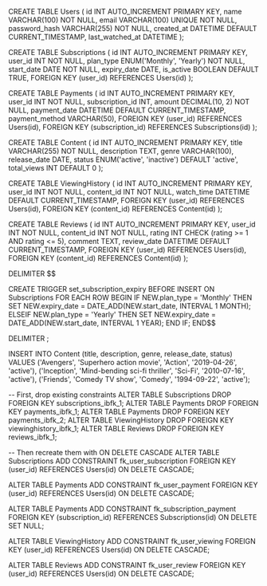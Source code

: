 CREATE TABLE Users (
    id INT AUTO_INCREMENT PRIMARY KEY,
    name VARCHAR(100) NOT NULL,
    email VARCHAR(100) UNIQUE NOT NULL,
    password_hash VARCHAR(255) NOT NULL,
    created_at DATETIME DEFAULT CURRENT_TIMESTAMP,
    last_watched_at DATETIME
);

CREATE TABLE Subscriptions (
    id INT AUTO_INCREMENT PRIMARY KEY,
    user_id INT NOT NULL,
    plan_type ENUM('Monthly', 'Yearly') NOT NULL,
    start_date DATE NOT NULL,
    expiry_date DATE,
    is_active BOOLEAN DEFAULT TRUE,
    FOREIGN KEY (user_id) REFERENCES Users(id)
);

CREATE TABLE Payments (
    id INT AUTO_INCREMENT PRIMARY KEY,
    user_id INT NOT NULL,
    subscription_id INT,
    amount DECIMAL(10, 2) NOT NULL,
    payment_date DATETIME DEFAULT CURRENT_TIMESTAMP,
    payment_method VARCHAR(50),
    FOREIGN KEY (user_id) REFERENCES Users(id),
    FOREIGN KEY (subscription_id) REFERENCES Subscriptions(id)
);

CREATE TABLE Content (
    id INT AUTO_INCREMENT PRIMARY KEY,
    title VARCHAR(255) NOT NULL,
    description TEXT,
    genre VARCHAR(100),
    release_date DATE,
    status ENUM('active', 'inactive') DEFAULT 'active',
    total_views INT DEFAULT 0
);

CREATE TABLE ViewingHistory (
    id INT AUTO_INCREMENT PRIMARY KEY,
    user_id INT NOT NULL,
    content_id INT NOT NULL,
    watch_time DATETIME DEFAULT CURRENT_TIMESTAMP,
    FOREIGN KEY (user_id) REFERENCES Users(id),
    FOREIGN KEY (content_id) REFERENCES Content(id)
);

CREATE TABLE Reviews (
    id INT AUTO_INCREMENT PRIMARY KEY,
    user_id INT NOT NULL,
    content_id INT NOT NULL,
    rating INT CHECK (rating >= 1 AND rating <= 5),
    comment TEXT,
    review_date DATETIME DEFAULT CURRENT_TIMESTAMP,
    FOREIGN KEY (user_id) REFERENCES Users(id),
    FOREIGN KEY (content_id) REFERENCES Content(id)
);

DELIMITER $$

CREATE TRIGGER set_subscription_expiry
BEFORE INSERT ON Subscriptions
FOR EACH ROW
BEGIN
  IF NEW.plan_type = 'Monthly' THEN
    SET NEW.expiry_date = DATE_ADD(NEW.start_date, INTERVAL 1 MONTH);
  ELSEIF NEW.plan_type = 'Yearly' THEN
    SET NEW.expiry_date = DATE_ADD(NEW.start_date, INTERVAL 1 YEAR);
  END IF;
END$$

DELIMITER ;

INSERT INTO Content (title, description, genre, release_date, status)
VALUES 
('Avengers', 'Superhero action movie', 'Action', '2019-04-26', 'active'),
('Inception', 'Mind-bending sci-fi thriller', 'Sci-Fi', '2010-07-16', 'active'),
('Friends', 'Comedy TV show', 'Comedy', '1994-09-22', 'active');

-- First, drop existing constraints
ALTER TABLE Subscriptions DROP FOREIGN KEY subscriptions_ibfk_1;
ALTER TABLE Payments DROP FOREIGN KEY payments_ibfk_1;
ALTER TABLE Payments DROP FOREIGN KEY payments_ibfk_2;
ALTER TABLE ViewingHistory DROP FOREIGN KEY viewinghistory_ibfk_1;
ALTER TABLE Reviews DROP FOREIGN KEY reviews_ibfk_1;

-- Then recreate them with ON DELETE CASCADE
ALTER TABLE Subscriptions 
ADD CONSTRAINT fk_user_subscription 
FOREIGN KEY (user_id) REFERENCES Users(id) ON DELETE CASCADE;

ALTER TABLE Payments 
ADD CONSTRAINT fk_user_payment 
FOREIGN KEY (user_id) REFERENCES Users(id) ON DELETE CASCADE;

ALTER TABLE Payments 
ADD CONSTRAINT fk_subscription_payment 
FOREIGN KEY (subscription_id) REFERENCES Subscriptions(id) ON DELETE SET NULL;

ALTER TABLE ViewingHistory 
ADD CONSTRAINT fk_user_viewing 
FOREIGN KEY (user_id) REFERENCES Users(id) ON DELETE CASCADE;

ALTER TABLE Reviews 
ADD CONSTRAINT fk_user_review 
FOREIGN KEY (user_id) REFERENCES Users(id) ON DELETE CASCADE;
